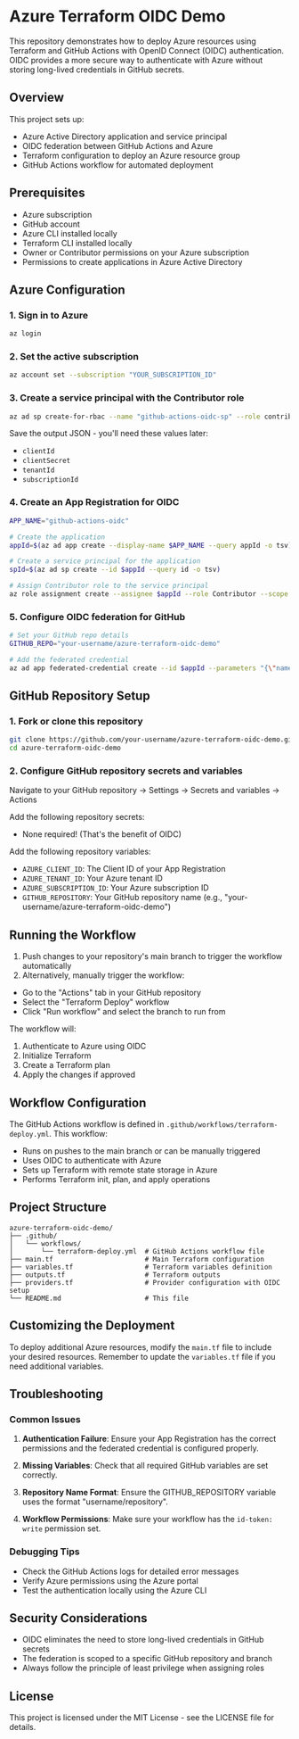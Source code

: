 # Azure Terraform OIDC Demo

This repository demonstrates how to deploy Azure resources using Terraform and GitHub Actions with OpenID Connect (OIDC) authentication. OIDC provides a more secure way to authenticate with Azure without storing long-lived credentials in GitHub secrets.

## Overview 

This project sets up:
- Azure Active Directory application and service principal
- OIDC federation between GitHub Actions and Azure
- Terraform configuration to deploy an Azure resource group
- GitHub Actions workflow for automated deployment

## Prerequisites

- Azure subscription
- GitHub account
- Azure CLI installed locally
- Terraform CLI installed locally
- Owner or Contributor permissions on your Azure subscription
- Permissions to create applications in Azure Active Directory

## Azure Configuration

### 1. Sign in to Azure

```bash
az login
```

### 2. Set the active subscription

```bash
az account set --subscription "YOUR_SUBSCRIPTION_ID"
```

### 3. Create a service principal with the Contributor role

```bash
az ad sp create-for-rbac --name "github-actions-oidc-sp" --role contributor --scopes /subscriptions/YOUR_SUBSCRIPTION_ID --json-auth
```

Save the output JSON - you'll need these values later:
- `clientId`
- `clientSecret` 
- `tenantId`
- `subscriptionId`

### 4. Create an App Registration for OIDC

```bash
APP_NAME="github-actions-oidc"

# Create the application
appId=$(az ad app create --display-name $APP_NAME --query appId -o tsv)

# Create a service principal for the application
spId=$(az ad sp create --id $appId --query id -o tsv)

# Assign Contributor role to the service principal
az role assignment create --assignee $appId --role Contributor --scope /subscriptions/YOUR_SUBSCRIPTION_ID
```

### 5. Configure OIDC federation for GitHub

```bash
# Set your GitHub repo details
GITHUB_REPO="your-username/azure-terraform-oidc-demo"

# Add the federated credential
az ad app federated-credential create --id $appId --parameters "{\"name\":\"github-actions-oidc\",\"issuer\":\"https://token.actions.githubusercontent.com\",\"subject\":\"repo:${GITHUB_REPO}:ref:refs/heads/main\",\"audiences\":[\"api://AzureADTokenExchange\"]}"
```

## GitHub Repository Setup

### 1. Fork or clone this repository

```bash
git clone https://github.com/your-username/azure-terraform-oidc-demo.git
cd azure-terraform-oidc-demo
```

### 2. Configure GitHub repository secrets and variables

Navigate to your GitHub repository → Settings → Secrets and variables → Actions

Add the following repository secrets:
- None required! (That's the benefit of OIDC)

Add the following repository variables:
- `AZURE_CLIENT_ID`: The Client ID of your App Registration
- `AZURE_TENANT_ID`: Your Azure tenant ID
- `AZURE_SUBSCRIPTION_ID`: Your Azure subscription ID
- `GITHUB_REPOSITORY`: Your GitHub repository name (e.g., "your-username/azure-terraform-oidc-demo")

## Running the Workflow

1. Push changes to your repository's main branch to trigger the workflow automatically
2. Alternatively, manually trigger the workflow:
- Go to the "Actions" tab in your GitHub repository
- Select the "Terraform Deploy" workflow
- Click "Run workflow" and select the branch to run from

The workflow will:
1. Authenticate to Azure using OIDC
2. Initialize Terraform
3. Create a Terraform plan
4. Apply the changes if approved

## Workflow Configuration

The GitHub Actions workflow is defined in `.github/workflows/terraform-deploy.yml`. This workflow:

- Runs on pushes to the main branch or can be manually triggered
- Uses OIDC to authenticate with Azure
- Sets up Terraform with remote state storage in Azure
- Performs Terraform init, plan, and apply operations

## Project Structure

```
azure-terraform-oidc-demo/
├── .github/
│   └── workflows/
│       └── terraform-deploy.yml  # GitHub Actions workflow file
├── main.tf                       # Main Terraform configuration
├── variables.tf                  # Terraform variables definition
├── outputs.tf                    # Terraform outputs
├── providers.tf                  # Provider configuration with OIDC setup
└── README.md                     # This file
```

## Customizing the Deployment

To deploy additional Azure resources, modify the `main.tf` file to include your desired resources. Remember to update the `variables.tf` file if you need additional variables.

## Troubleshooting

### Common Issues

1. **Authentication Failure**: Ensure your App Registration has the correct permissions and the federated credential is configured properly.

2. **Missing Variables**: Check that all required GitHub variables are set correctly.

3. **Repository Name Format**: Ensure the GITHUB_REPOSITORY variable uses the format "username/repository".

4. **Workflow Permissions**: Make sure your workflow has the `id-token: write` permission set.

### Debugging Tips

- Check the GitHub Actions logs for detailed error messages
- Verify Azure permissions using the Azure portal
- Test the authentication locally using the Azure CLI

## Security Considerations

- OIDC eliminates the need to store long-lived credentials in GitHub secrets
- The federation is scoped to a specific GitHub repository and branch
- Always follow the principle of least privilege when assigning roles

## License

This project is licensed under the MIT License - see the LICENSE file for details.

